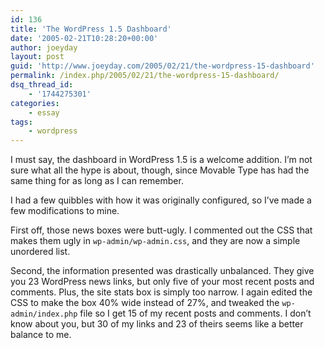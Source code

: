 ```yaml
---
id: 136
title: 'The WordPress 1.5 Dashboard'
date: '2005-02-21T10:28:20+00:00'
author: joeyday
layout: post
guid: 'http://www.joeyday.com/2005/02/21/the-wordpress-15-dashboard'
permalink: /index.php/2005/02/21/the-wordpress-15-dashboard/
dsq_thread_id:
    - '1744275301'
categories:
    - essay
tags:
    - wordpress
---
```


I must say, the dashboard in WordPress 1.5 is a welcome addition. I’m not sure what all the hype is about, though, since Movable Type has had the same thing for as long as I can remember.

I had a few quibbles with how it was originally configured, so I’ve made a few modifications to mine.

First off, those news boxes were butt-ugly. I commented out the CSS that makes them ugly in `wp-admin/wp-admin.css`, and they are now a simple unordered list.

Second, the information presented was drastically unbalanced. They give you 23 WordPress news links, but only five of your most recent posts and comments. Plus, the site stats box is simply too narrow. I again edited the CSS to make the box 40% wide instead of 27%, and tweaked the `wp-admin/index.php` file so I get 15 of my recent posts and comments. I don’t know about you, but 30 of my links and 23 of theirs seems like a better balance to me.